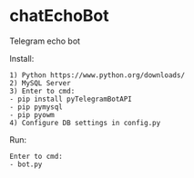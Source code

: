 # chatEchoBot

Telegram echo bot

Install:
```
1) Python https://www.python.org/downloads/
2) MySQL Server
3) Enter to cmd:
- pip install pyTelegramBotAPI
- pip pymysql
- pip pyowm
4) Configure DB settings in config.py
```

Run:
```
Enter to cmd:
- bot.py
```
